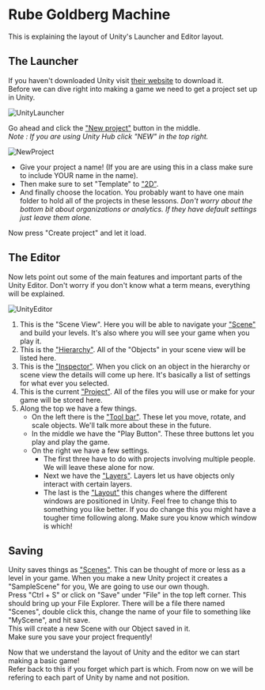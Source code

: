 # Rube Goldberg Machine

This is explaining the layout of Unity's Launcher and Editor layout.

## The Launcher

If you haven't downloaded Unity visit [their website](https://store.unity.com/download) to download it.\
Before we can dive right into making a game we need to get a project set up in Unity.

![UnityLauncher](Images/UnityLauncher.JPG)

Go ahead and click the ["New project"](https://docs.unity3d.com/Manual/GettingStarted.html) button in the middle.\
*Note : If you are using Unity Hub click "NEW" in the top right.*

![NewProject](Images/NewProject.JPG)

* Give your project a name! (If you are are using this in a class make sure to include YOUR name in the name).  
* Then make sure to set "Template" to ["2D"](https://docs.unity3d.com/Manual/2Dor3D.html).
* And finally choose the location. You probably want to have one main folder to hold all of the projects in these lessons.
*Don't worry about the bottom bit about organizations or analytics. If they have default settings just leave them alone.*
   
Now press "Create project" and let it load.

## The Editor

Now lets point out some of the main features and important parts of the Unity Editor. Don't worry if you don't know what a term means, everything will be explained.

![UnityEditor](Images/UnityEditor.JPG)

1. This is the "Scene View". Here you will be able to navigate your ["Scene"](https://docs.unity3d.com/Manual/CreatingScenes.html) and build your levels. It's also where you will see your game when you play it.
1. This is the ["Hierarchy"](https://docs.unity3d.com/Manual/Hierarchy.html). All of the "Objects" in your scene view will be listed here.
1. This is the ["Inspector"](https://docs.unity3d.com/Manual/UsingTheInspector.html). When you click on an object in the hierarchy or scene view the details will come up here. It's basically a list of settings for what ever you selected.
1. This is the current ["Project"](https://docs.unity3d.com/Manual/ProjectView.html). All of the files you will use or make for your game will be stored here. 
1. Along the top we have a few things.
	* On the left there is the ["Tool bar"](https://docs.unity3d.com/Manual/Toolbar.html). These let you move, rotate, and scale objects. We'll talk more about these in the future.
	* In the middle we have the "Play Button". These three buttons let you play and play the game.
	* On the right we have a few settings.
		* The first three have to do with projects involving multiple people. We will leave these alone for now.
		* Next we have the ["Layers"](https://docs.unity3d.com/Manual/Layers.html). Layers let us have objects only interact with certain layers.
		* The last is the ["Layout"](https://docs.unity3d.com/Manual/CustomizingYourWorkspace.html) this changes where the different windows are positioned in Unity. Feel free to change this to something you like better. If you do change this you might have a tougher time following along. Make sure you know which window is which!

## Saving

Unity saves things as ["Scenes"](https://docs.unity3d.com/Manual/CreatingScenes.html). This can be thought of more or less as a level in your game. When you make a new Unity project it creates a "SampleScene" for you, We are going to use our own though.\
Press "Ctrl + S" or click on "Save" under "File" in the top left corner. This should bring up your File Explorer. There will be a file there named "Scenes", double click this, change the name of your file to something like "MyScene", and hit save.\
This will create a new Scene with our Object saved in it.\
Make sure you save your project frequently!

Now that we understand the layout of Unity and the editor we can start making a basic game!\
Refer back to this if you forget which part is which. From now on we will be refering to each part of Unity by name and not position.